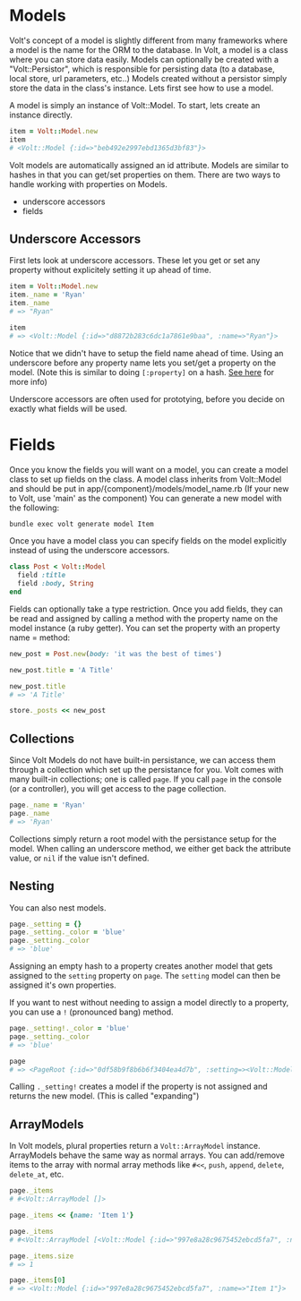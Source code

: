 # Models

Volt's concept of a model is slightly different from many frameworks where a model is the name for the ORM to the database.  In Volt, a model is a class where you can store data easily.  Models can optionally be created with a "Volt::Persistor", which is responsible for persisting data (to a database, local store, url parameters, etc..)  Models created without a persistor simply store the data in the class's instance.  Lets first see how to use a model.

A model is simply an instance of Volt::Model.  To start, lets create an instance directly.

```ruby
item = Volt::Model.new
item
# <Volt::Model {:id=>"beb492e2997ebd1365d3bf83"}>
```

Volt models are automatically assigned an id attribute.  Models are similar to hashes in that you can get/set properties on them. There are two ways to handle working with properties on Models.

- underscore accessors
- fields

## Underscore Accessors

First lets look at underscore accessors.  These let you get or set any property without explicitely setting it up ahead of time.

```ruby
item = Volt::Model.new
item._name = 'Ryan'
item._name
# => "Ryan"

item
# => <Volt::Model {:id=>"d8872b283c6dc1a7861e9baa", :name=>"Ryan"}>
```

Notice that we didn't have to setup the field name ahead of time.  Using an underscore before any property name lets you set/get a property on the model.  (Note this is similar to doing ```[:property]``` on a hash.  [See here](/getting_help/why_use_underscore_accessors_instead_of_[property].md) for more info)

Underscore accessors are often used for prototying, before you decide on exactly what fields will be used.

# Fields

Once you know the fields you will want on a model, you can create a model class to set up fields on the class.  A model class inherits from Volt::Model and should be put in app/{component}/models/model_name.rb  (If your new to Volt, use 'main' as the component)  You can generate a new model with the following:

```bash
bundle exec volt generate model Item
```

Once you have a model class you can specify fields on the model explicitly instead of using the underscore accessors.

```ruby
class Post < Volt::Model
  field :title
  field :body, String
end
```

Fields can optionally take a type restriction.  Once you add fields, they can be read and assigned by calling a method with the property name on the model instance (a ruby getter).  You can set the property with an property name = method:

```ruby
new_post = Post.new(body: 'it was the best of times')

new_post.title = 'A Title'

new_post.title
# => 'A Title'

store._posts << new_post
```

## Collections

Since Volt Models do not have built-in persistance, we can access them through a collection which set up the persistance for you.  Volt comes with many built-in collections; one is called ```page```.  If you call ```page``` in the console (or a controller), you will get access to the page collection.

```ruby
page._name = 'Ryan'
page._name
# => 'Ryan'
```

Collections simply return a root model with the persistance setup for the model. When calling an underscore method, we either get back the attribute value, or ```nil``` if the value isn't defined.

## Nesting

You can also nest models.

```ruby
page._setting = {}
page._setting._color = 'blue'
page._setting._color
# => 'blue'
```

Assigning an empty hash to a property creates another model that gets assigned to the ```setting``` property on ```page```.  The ```setting``` model can then be assigned it's own properties.

If you want to nest without needing to assign a model directly to a property, you can use a  ```!``` (pronounced bang) method.

```ruby
page._setting!._color = 'blue'
page._setting._color
# => 'blue'

page
# => <PageRoot {:id=>"0df58b9f8b6b6f3404ea4d7b", :setting=><Volt::Model {:id=>"5ea3193e429c1f2ecba21bc5", :color=>"blue"}>}>
```

Calling ```._setting!``` creates a model if the property is not assigned and returns the new model.  (This is called "expanding")

## ArrayModels

In Volt models, plural properties return a ```Volt::ArrayModel``` instance.  ArrayModels behave the same way as normal arrays.  You can add/remove items to the array with normal array methods like ```#<<```, ```push```, ```append```, ```delete```, ```delete_at```, etc.

```ruby
page._items
# #<Volt::ArrayModel []>

page._items << {name: 'Item 1'}

page._items
# #<Volt::ArrayModel [<Volt::Model {:id=>"997e8a28c9675452ebcd5fa7", :name=>"Item 1"}>]>

page._items.size
# => 1

page._items[0]
# => <Volt::Model {:id=>"997e8a28c9675452ebcd5fa7", :name=>"Item 1"}>
```
